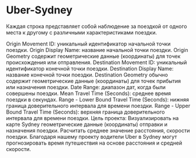 # Uber-Sydney
Каждая строка представляет собой наблюдение за поездкой от одного места к другому с различными характеристиками поездки.

Origin Movement ID: уникальный идентификатор начальной точки поездки.
Origin Display Name: название начальной точки поездки.
Origin Geometry содержит геометрические данные (координаты) для точек происхождения или отправления.
Destination Movement ID: уникальный идентификатор конечной точки поездки.
Destination Display Name: название конечной точки поездки.
Destination Geometry обычно содержит геометрические данные (координаты) для точек прибытия или назначения поездки.
Date Range: диапазон дат, когда были совершены поездки.
Mean Travel Time (Seconds): среднее время поездки в секундах.
Range - Lower Bound Travel Time (Seconds): нижняя граница доверительного интервала для времени поездки.
Range - Upper Bound Travel Time (Seconds): верхняя граница доверительного интервала для времени поездки.
Цель проекта: Визуализировать на карте Sydney геометрические данные (координаты) отправки и назначения поездки. Расчитать среднее значение расстояния, скорости поездки. Благодаря нашему проекту водители Uber в Sydney могут прогнозировать время путешествия на основе расстояния и средней скорости.
